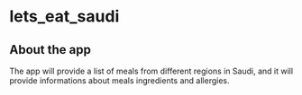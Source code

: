 # lets_eat_saudi

## About the app
The app will provide a list of meals from different regions in Saudi, and it will provide informations about meals ingredients and allergies.
